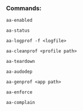 ### Commands: ####
```
aa-enabled

aa-status

aa-logprof -f <logfile>

aa-cleanprof <profile path>

aa-teardown

aa-audodep

aa-genprof <app path>

aa-enforce

aa-complain
```


